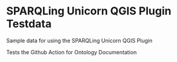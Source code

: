 # SPARQLing Unicorn QGIS Plugin Testdata

Sample data for using the SPARQLing Unicorn QGIS Plugin
 
Tests the Github Action for Ontology Documentation 
 
